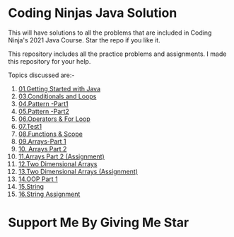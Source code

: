 # Coding Ninjas Java Solution
This will have solutions to all the problems that are included in Coding Ninja's 2021 Java Course. Star the repo if you like it.

This repository includes all the practice problems and assignments.
I made this repository for your help.


Topics discussed are:-
1) [01.Getting Started with Java](https://github.com/itsjinendrajain/CodingNinjas-Java-Solution/tree/main/01.Getting%20Started%20with%20Java)
2) [03.Conditionals and Loops](https://github.com/itsjinendrajain/CodingNinjas-Java-Solution/tree/main/03.Conditionals%20and%20Loops)
3) [04.Pattern -Part1](https://github.com/itsjinendrajain/CodingNinjas-Java-Solution/tree/main/04.Pattern%20-Part1)
4) [05.Pattern -Part2](https://github.com/itsjinendrajain/CodingNinjas-Java-Solution/tree/main/05.Pattern%20-Part2)
5) [06.Operators & For Loop](https://github.com/itsjinendrajain/CodingNinjas-Java-Solution/tree/main/06.Operators%20%26%20For%20Loop)
6) [07.Test1](https://github.com/itsjinendrajain/CodingNinjas-Java-Solution/tree/main/07.Test1)
7) [08.Functions & Scope](https://github.com/itsjinendrajain/CodingNinjas-Java-Solution/tree/main/08.Functions%20%26%20Scope)
8) [09.Arrays-Part 1](https://github.com/itsjinendrajain/CodingNinjas-Java-Solution/tree/main/09.Arrays-Part%201)
9) [10. Arrays Part 2](https://github.com/itsjinendrajain/CodingNinjas-Java-Solution/tree/main/10.%20Arrays%20Part%202)
10) [11.Arrays Part 2 (Assignment)](https://github.com/itsjinendrajain/CodingNinjas-Java-Solution/tree/main/11.Arrays%20Part%202%20(Assignment))
11) [12.Two Dimensional Arrays](https://github.com/itsjinendrajain/CodingNinjas-Java-Solution/tree/main/12.Two%20Dimensional%20Arrays)
12) [13.Two Dimensional Arrays (Assignment)](https://github.com/itsjinendrajain/CodingNinjas-Java-Solution/tree/main/13.Two%20Dimensional%20Arrays%20(Assignment))
13) [14.OOP Part 1](https://github.com/itsjinendrajain/CodingNinjas-Java-Solution/tree/main/14.OOP%20Part%201)
14) [15.String](https://github.com/itsjinendrajain/CodingNinjas-Java-Solution/tree/main/15.String)
15) [16.String Assignment](https://github.com/itsjinendrajain/CodingNinjas-Java-Solution/tree/main/16.String%20Assignment)



# Support Me By Giving Me Star


